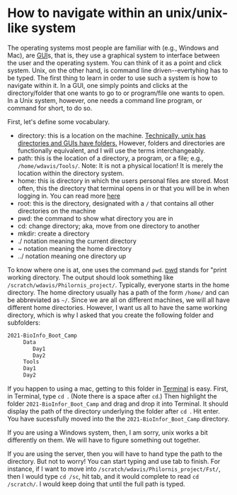 # How to navigate within an unix/unix-like system

The operating systems most people are familiar with (e.g., Windows and Mac), are [GUI](https://en.wikipedia.org/wiki/Graphical_user_interface)s, that is, they use a graphical system to interface between the user and the operating system. You can think of it as a point and click system. Unix, on the other hand, is command line driven--evertyhing has to be typed. The first thing to learn in order to use such a system is how to navigate within it. In a GUI, one simply points and clicks at the directory/folder that one wants to go to or program/file one wants to open. In a Unix system, however, one needs a command line program, or command for short, to do so.

First, let's define some vocabulary.
- directory: this is a location on the machine. [Technically, unix has directories and GUIs have folders.](https://en.wikipedia.org/wiki/Directory_(computing)#Folder_metaphor) However, folders and directories are functionally equivalent, and I will use the terms interchangeably.
- path: this is the location of a directory, a program, or a file; e.g., `/home/wdavis/Tools/`. Note: It is not a physical location! It is merely the location within the directory system.
- home: this is directory in which the users personal files are stored. Most often, this the directory that terminal opens in or that you will be in when logging in. You can read more [here](http://www.linfo.org/home_directory.html)
- root: this is the directory, designated with a `/` that contains all other directories on the machine
- pwd: the command to show what directory you are in
- cd: change directory; aka, move from one directory to another
- mkdir: create a directory
- ./ notation meaning the current directory
- ~ notation meaning the home directory
- ../ notation meaning one directory up

To know where one is at, one uses the command `pwd`. [pwd](https://en.wikipedia.org/wiki/Pwd) stands for "print working directory. The output should look something like `/scratch/wdavis/Philornis_project/`. Typically, everyone starts in the home directory. The home directory usually has a path of the form `/home/` and can be abbreviated as `~/`. Since we are all on different machines, we will all have different home directories. However, I want us all to have the same working directory, which is why I asked that you create the following folder and subfolders:
```bash
2021-BioInfo_Boot_Camp
     Data
        Day1
        Day2
     Tools
     Day1
     Day2
```

If you happen to using a mac, getting to this folder in [Terminal](https://support.apple.com/guide/terminal/open-or-quit-terminal-apd5265185d-f365-44cb-8b09-71a064a42125/mac) is easy. First, in Terminal, type `cd `. (Note there is a space after `cd`.) Then highlight the folder `2021-BioInfor_Boot_Camp` and drag and drop it into Terminal. It should display the path of the directory underlying the folder after `cd `. Hit enter. You have sucessfully moved into the the `2021-BioInfor_Boot_Camp` directory.

If you are using a Windows system, then, I am sorry, unix works a bit differently on them. We will have to figure something out together.

If you are using the server, then you will have to hand type the path to the directory. But not to worry! You can start typing and use tab to finish. For instance, if I want to move into `/scratch/wdavis/Philornis_project/Fst/`, then I would type `cd /sc`, hit tab, and it would complete to read `cd /scratch/`. I would keep doing that until the full path is typed. 
